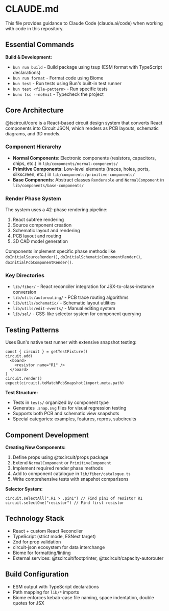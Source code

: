 # CLAUDE.md

This file provides guidance to Claude Code (claude.ai/code) when working with code in this repository.

## Essential Commands

**Build & Development:**

- `bun run build` - Build package using tsup (ESM format with TypeScript declarations)
- `bun run format` - Format code using Biome
- `bun test` - Run tests using Bun's built-in test runner
- `bun test <file-pattern>` - Run specific tests
- `bunx tsc --noEmit` - Typecheck the project

## Core Architecture

@tscircuit/core is a React-based circuit design system that converts React components into Circuit JSON, which renders as PCB layouts, schematic diagrams, and 3D models.

### Component Hierarchy

- **Normal Components**: Electronic components (resistors, capacitors, chips, etc.) in `lib/components/normal-components/`
- **Primitive Components**: Low-level elements (traces, holes, ports, silkscreen, etc.) in `lib/components/primitive-components/`
- **Base Components**: Abstract classes `Renderable` and `NormalComponent` in `lib/components/base-components/`

### Render Phase System

The system uses a 42-phase rendering pipeline:

1. React subtree rendering
2. Source component creation
3. Schematic layout and rendering
4. PCB layout and routing
5. 3D CAD model generation

Components implement specific phase methods like `doInitialSourceRender()`, `doInitialSchematicComponentRender()`, `doInitialPcbComponentRender()`.

### Key Directories

- `lib/fiber/` - React reconciler integration for JSX-to-class-instance conversion
- `lib/utils/autorouting/` - PCB trace routing algorithms
- `lib/utils/schematic/` - Schematic layout utilities
- `lib/utils/edit-events/` - Manual editing system
- `lib/sel/` - CSS-like selector system for component querying

## Testing Patterns

Uses Bun's native test runner with extensive snapshot testing:

```tsx
const { circuit } = getTestFixture()
circuit.add(
  <board>
    <resistor name="R1" />
  </board>
)
circuit.render()
expect(circuit).toMatchPcbSnapshot(import.meta.path)
```

**Test Structure:**

- Tests in `tests/` organized by component type
- Generates `.snap.svg` files for visual regression testing
- Supports both PCB and schematic view snapshots
- Special categories: examples, features, repros, subcircuits

## Component Development

**Creating New Components:**

1. Define props using @tscircuit/props package
2. Extend `NormalComponent` or `PrimitiveComponent`
3. Implement required render phase methods
4. Add to component catalogue in `lib/fiber/catalogue.ts`
5. Write comprehensive tests with snapshot comparisons

**Selector System:**

```tsx
circuit.selectAll(".R1 > .pin1") // Find pin1 of resistor R1
circuit.selectOne("resistor") // Find first resistor
```

## Technology Stack

- React + custom React Reconciler
- TypeScript (strict mode, ESNext target)
- Zod for prop validation
- circuit-json ecosystem for data interchange
- Biome for formatting/linting
- External services: @tscircuit/footprinter, @tscircuit/capacity-autorouter

## Build Configuration

- ESM output with TypeScript declarations
- Path mapping for `lib/*` imports
- Biome enforces kebab-case file naming, space indentation, double quotes for JSX
